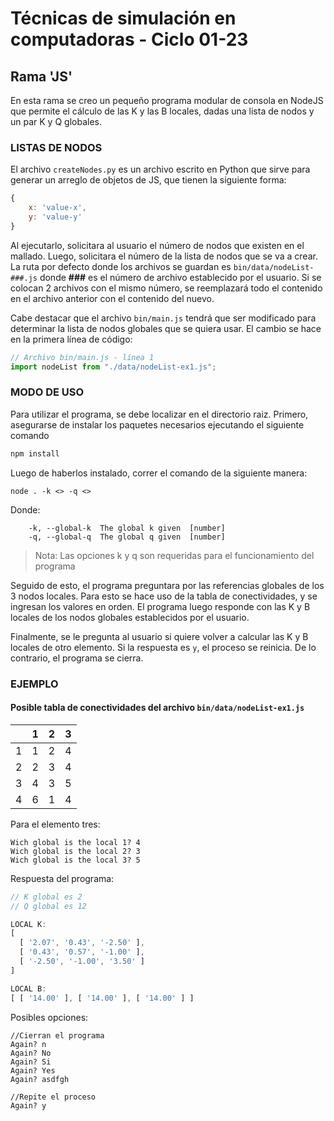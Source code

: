 # Técnicas de simulación en computadoras - Ciclo 01-23

## Rama 'JS'

En esta rama se creo un pequeño programa modular de consola en NodeJS que permite el cálculo de las K y las B locales, dadas una lista de nodos y un par K y Q globales.

### LISTAS DE NODOS

El archivo `createNodes.py` es un archivo escrito en Python que sirve para generar un arreglo de objetos de JS, que tienen la siguiente forma:

```js
{
    x: 'value-x',
    y: 'value-y'
}
```

Al ejecutarlo, solicitara al usuario el número de nodos que existen en el mallado. Luego, solicitara el número de la lista de nodos que se va a crear.  
La ruta por defecto donde los archivos se guardan es `bin/data/nodeList-###.js` donde **###** es el número de archivo establecido por el usuario. Si se colocan 2 archivos con el mismo número, se reemplazará todo el contenido en el archivo anterior con el contenido del nuevo.

Cabe destacar que el archivo `bin/main.js` tendrá que ser modificado para determinar la lista de nodos globales que se quiera usar. El cambio se hace en la primera línea de código:

```js
// Archivo bin/main.js - línea 1
import nodeList from "./data/nodeList-ex1.js";
```

### MODO DE USO

Para utilizar el programa, se debe localizar en el directorio raiz. Primero, asegurarse de instalar los paquetes necesarios ejecutando el siguiente comando

```bash
npm install
```

Luego de haberlos instalado, correr el comando de la siguiente manera:

```
node . -k <> -q <>
```

Donde:

```
    -k, --global-k  The global k given  [number]
    -q, --global-q  The global q given  [number]
```

> Nota: Las opciones k y q son requeridas para el funcionamiento del programa

Seguido de esto, el programa preguntara por las referencias globales de los 3 nodos locales. Para esto se hace uso de la tabla de conectividades, y se ingresan los valores en orden. El programa luego responde con las K y B locales de los nodos globales establecidos por el usuario.

Finalmente, se le pregunta al usuario si quiere volver a calcular las K y B locales de otro elemento. Si la respuesta es `y`, el proceso se reinicia. De lo contrario, el programa se cierra.

### EJEMPLO

#### Posible tabla de conectividades del archivo `bin/data/nodeList-ex1.js`

|     |  1  |  2  |  3  |
| :-: | :-: | :-: | :-: |
|  1  |  1  |  2  |  4  |
|  2  |  2  |  3  |  4  |
|  3  |  4  |  3  |  5  |
|  4  |  6  |  1  |  4  |

Para el elemento tres:

```
Wich global is the local 1? 4
Wich global is the local 2? 3
Wich global is the local 3? 5
```

Respuesta del programa:

```js
// K global es 2
// Q global es 12

LOCAL K:
[
  [ '2.07', '0.43', '-2.50' ],
  [ '0.43', '0.57', '-1.00' ],
  [ '-2.50', '-1.00', '3.50' ]
]

LOCAL B:
[ [ '14.00' ], [ '14.00' ], [ '14.00' ] ]

```
Posibles opciones:
```
//Cierran el programa
Again? n
Again? No
Again? Si
Again? Yes
Again? asdfgh

//Repite el proceso
Again? y
```
